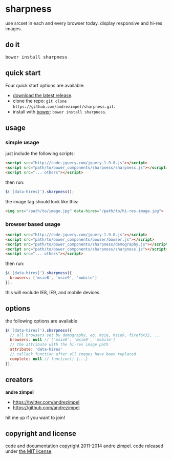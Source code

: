 sharpness
==========

use srcset in each and every browser today. display responsive and hi-res images.



## do it
<pre>
bower install sharpness
</pre>

## quick start

Four quick start options are available:

- [download the latest release](https://github.com/andrezimpel/sharpness/archive/master.zip).
- clone the repo: `git clone https://github.com/andrezimpel/sharpness.git`.
- install with [bower](http://bower.io): `bower install sharpness`.


## usage

### simple usage

just include the following scripts:

```html
<script src="http://code.jquery.com/jquery-1.9.0.js"></script>
<script src="path/to/bower_components/sharpness/sharpness.js"></script>
<script src="... others"></script>
```

then run:

```js
$('[data-hires]').sharpness();
```

the image tag should look like this:
```html
<img src="/path/to/image.jpg" data-hires="/path/to/hi-res-image.jpg">
```

### browser based usage
```html
<script src="http://code.jquery.com/jquery-1.9.0.js"></script>
<script src="path/to/bower_components/bowser/bowser.js"></script>
<script src="path/to/bower_components/sharpness/demography.js"></script>
<script src="path/to/bower_components/sharpness/sharpness.js"></script>
<script src="... others"></script>
```

then run:

```js
$('[data-hires]').sharpness({
  browsers: ['msie8', 'msie9', 'mobile']
});
```

this will exclude IE8, IE9, and mobile devices.


## options
the following options are available
```js
$('[data-hires]').sharpness({
  // all browsers set by demography, eg. msie, msie9, firefox32, ...
  browsers: null // ['msie8', 'msie9', 'mobile']
  // the attribute with the hi-res image path
  attribute: 'data-hires'
  // callack function after all images have been replaced
  complete: null // function() {...}
});
```


<!-- browsers
attribute
complete -->


## creators

**andre zimpel**

- <https://twitter.com/andrezimpel>
- <https://github.com/andrezimpel>

hit me up if you want to join!


## copyright and license

code and documentation copyright 2011-2014 andre zimpel. code released under [the MIT license](LICENSE).

